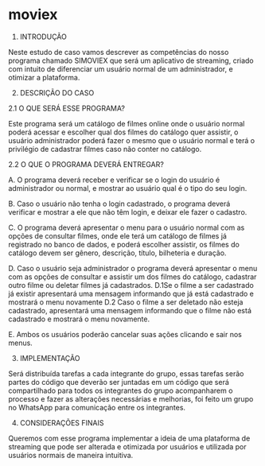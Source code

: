 # moviex

1.	 INTRODUÇÃO  
 
 
Neste estudo de caso vamos descrever as competências do nosso programa chamado SIMOVIEX que será um aplicativo de streaming, criado com intuito de diferenciar um usuário normal de um administrador, e otimizar a plataforma. 
 
 
2.	 DESCRIÇÃO DO CASO  
 
 
2.1 O QUE SERÁ ESSE PROGRAMA? 
 
Este programa será um catálogo de filmes online onde o usuário normal poderá acessar e escolher qual dos filmes do catálogo quer assistir, o usuário administrador poderá fazer o mesmo que o usuário normal e terá o privilégio de cadastrar filmes caso não conter no catálogo. 
 
2.2 O QUE O PROGRAMA DEVERÁ ENTREGAR? 
 
A.	O programa deverá receber e verificar se o login do usuário é administrador ou normal, e mostrar ao usuário qual é o tipo do seu login. 
 
B.	Caso o usuário não tenha o login cadastrado, o programa deverá verificar e mostrar a ele que não têm login, e deixar ele fazer o cadastro. 
 
C.	O programa deverá apresentar o menu para o usuário normal com as opções de consultar filmes, onde ele terá um catálogo de filmes já registrado no banco de dados, e poderá escolher assistir, os filmes do catálogo devem ser gênero, descrição, título, bilheteria e duração. 
 
D.	Caso o usuário seja administrador o programa deverá apresentar o menu com as opções de consultar e assistir um dos filmes do catálogo, cadastrar outro filme ou deletar filmes já cadastrados. 
D.1Se o filme a ser cadastrado já existir apresentará uma mensagem informando    que já está cadastrado e mostrará o menu novamente 
D.2 Caso o filme a ser deletado não esteja cadastrado, apresentará uma mensagem informando que o filme não está cadastrado e mostrará o menu novamente. 
 
E.	Ambos os usuários poderão cancelar suas ações clicando e sair nos menus. 
  
 
 
 
3.	IMPLEMENTAÇÃO  
 
Será distribuída tarefas a cada integrante do grupo, essas tarefas serão partes do código que deverão ser juntadas em um código que será compartilhado para todos os integrantes do grupo acompanharem o processo e fazer as alterações necessárias e melhorias, foi feito um grupo no WhatsApp para comunicação entre os integrantes. 
 
 
4.	CONSIDERAÇÕES FINAIS  
 
Queremos com esse programa implementar a ideia de uma plataforma de 
streaming que pode ser alterada e otimizada por usuários e utilizada por usuários normais de maneira intuitiva. 
 
